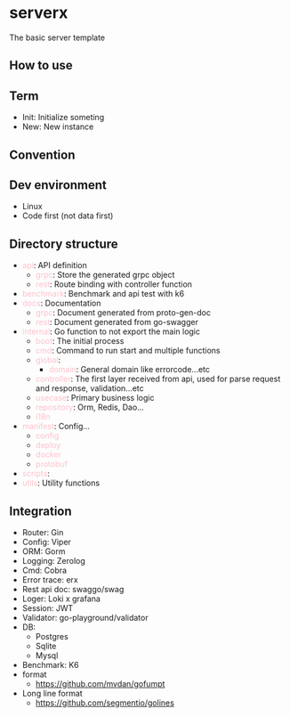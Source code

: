 # serverx
The basic server template

## How to use

## Term
- Init: Initialize someting
- New: New instance

## Convention

## Dev environment
- Linux
- Code first (not data first)

## Directory structure
- <span style="color: pink;">api</span>: API definition
  - <span style="color: pink;">grpc</span>: Store the generated grpc object
  - <span style="color: pink;">rest</span>: Route binding with controller function
- <span style="color: pink;">benchmark</span>: Benchmark and api test with k6
- <span style="color: pink;">docs</span>: Documentation
  - <span style="color: pink;">grpc</span>: Document generated from proto-gen-doc
  - <span style="color: pink;">rest</span>: Document generated from go-swagger
- <span style="color: pink;">internal</span>: Go function to not export the main logic
  - <span style="color: pink;">boot</span>: The initial process
  - <span style="color: pink;">cmd</span>: Command to run start and multiple functions
  - <span style="color: pink;">global</span>:
    - <span style="color: pink;">domain</span>: General domain like errorcode...etc
  - <span style="color: pink;">controller</span>: The first layer received from api, used for parse request and response, validation...etc
  - <span style="color: pink;">usecase</span>: Primary business logic
  - <span style="color: pink;">repository</span>: Orm, Redis, Dao...
  - <span style="color: pink;">i18n</span>
- <span style="color: pink;">manifest</span>: Config...
  - <span style="color: pink;">config</span>
  - <span style="color: pink;">deploy</span>
  - <span style="color: pink;">docker</span>
  - <span style="color: pink;">protobuf</span>
- <span style="color: pink;">scripts</span>:
- <span style="color: pink;">utils</span>: Utility functions

## Integration
- Router: Gin
- Config: Viper
- ORM: Gorm
- Logging: Zerolog
- Cmd: Cobra
- Error trace: erx
- Rest api doc: swaggo/swag
- Loger: Loki x grafana
- Session: JWT
- Validator: go-playground/validator
- DB:
    - Postgres
    - Sqlite
    - Mysql
- Benchmark: K6
- format
  - https://github.com/mvdan/gofumpt
- Long line format
  - https://github.com/segmentio/golines
